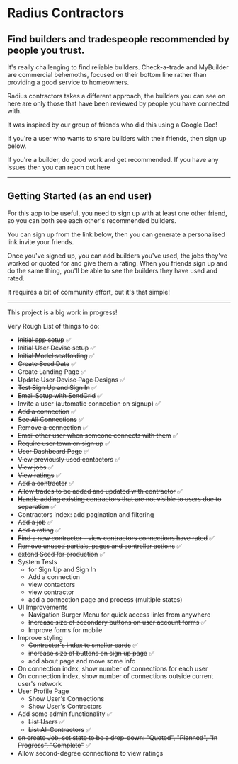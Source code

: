 # Radius Contractors

## Find builders and tradespeople recommended by people you trust.

It's really challenging to find reliable builders. 
Check-a-trade and MyBuilder are commercial behemoths, focused on their bottom line rather than providing a good service to homeowners.

Radius contractors takes a different approach, the builders you can see on here are only those that have been reviewed by people you have connected with.

It was inspired by our group of friends who did this using a Google Doc!



If you're a user who wants to share builders with their friends, then sign up below.

If you're a builder, do good work and get recommended. If you have any issues then you can reach out here

---

## Getting Started (as an end user)

For this app to be useful, you need to sign up with at least one other friend, so you can both see each other's recommended builders.

You can sign up from the link below, then you can generate a personalised link invite your friends.

Once you've signed up, you can add builders you've used, the jobs they've worked or quoted for and give them a rating. When you friends sign up and do the same thing, you'll be able to see the builders they have used and rated.

It requires a bit of community effort, but it's that simple!

---

This project is a big work in progress!

Very Rough List of things to do:
- ~~Initial app setup~~ ✅
- ~~Initial User Devise setup~~ ✅
- ~~Initial Model scaffolding~~ ✅
- ~~Create Seed Data~~ ✅
- ~~Create Landing Page~~ ✅
- ~~Update User Devise Page Designs~~ ✅
- ~~Test Sign Up and Sign In~~ ✅
- ~~Email Setup with SendGrid~~ ✅
- ~~Invite a user (automatic connection on signup)~~ ✅
- ~~Add a connection~~ ✅
- ~~See All Connections~~ ✅
- ~~Remove a connection~~ ✅
- ~~Email other user when someone connects with them~~ ✅
- ~~Require user town on sign up~~ ✅
- ~~User Dashboard Page~~ ✅
- ~~View previously used contactors~~ ✅
- ~~View jobs~~ ✅
- ~~View ratings~~ ✅
- ~~Add a contractor~~ ✅
- ~~Allow trades to be added and updated with contractor~~ ✅
- ~~Handle adding existing contractors that are not visible to users due to separation~~ ✅
- Contractors index: add pagination and filtering
- ~~Add a job~~ ✅
- ~~Add a rating~~ ✅
- ~~Find a new contractor - view contractors connections have rated~~ ✅
- ~~Remove unused partials, pages and controller actions~~ ✅
- ~~extend Seed for production~~ ✅
- System Tests
  - for Sign Up and Sign In
  - Add a connection
  - view contactors
  - view contractor
  - add a connection page and process (multiple states)
- UI Improvements
  - Navigation Burger Menu for quick access links from anywhere
  - ~~Increase size of secondary buttons on user account forms~~ ✅
  - Improve forms for mobile
- Improve styling
  - ~~Contractor's index to smaller cards~~ ✅
  - ~~increase size of buttons on sign up page~~ ✅
  - add about page and move some info
- On connection index, show number of connections for each user
- On connection index, show number of connections outside current user's network
- User Profile Page
  - Show User's Connections
  - Show User's Contractors
- ~~Add some admin functionality~~ ✅
  - ~~List Users~~ ✅
  - ~~List All Contractors~~ ✅
- ~~on create Job, set state to be a drop-down: "Quoted", "Planned", "In Progress", "Complete"~~ ✅
- Allow second-degree connections to view ratings
